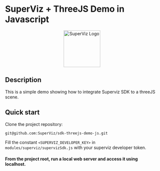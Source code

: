 # SuperViz + ThreeJS Demo in Javascript

<p align="center">
   <a href="https://superviz.com/" target="blank"><img src="https://avatars.githubusercontent.com/u/56120553?s=200&v=4" width="120" alt="SuperViz Logo" /></a>
</p>

## Description

This is a simple demo showing how to integrate Superviz SDK to a threeJS scene.


## Quick start

Clone the project repository:

```bash
git@github.com:SuperViz/sdk-threejs-demo-js.git
```

Fill the constant ```<SUPERVIZ_DEVELOPER_KEY>``` in ```modules/superviz/supervizSdk.js``` with your superviz developer token.

#### From the project root, run a local web server and access it using localhost.
